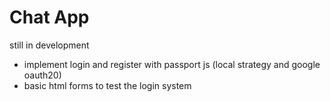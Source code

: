# Chat App

still in development

* implement login and register with passport js (local strategy and google oauth20)
* basic html forms to test the login system
